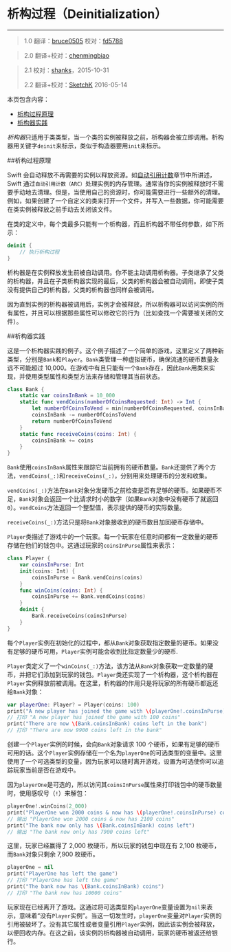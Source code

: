 # 析构过程（Deinitialization）
---------------------------

> 1.0
> 翻译：[bruce0505](https://github.com/bruce0505)
> 校对：[fd5788](https://github.com/fd5788)

> 2.0
> 翻译+校对：[chenmingbiao](https://github.com/chenmingbiao)

> 2.1
> 校对：[shanks](http://codebuild.me)，2015-10-31
> 
> 2.2
> 翻译+校对：[SketchK](https://github.com/SketchK) 2016-05-14

本页包含内容：

- [析构过程原理](#how_deinitialization_works)
- [析构器实践](#deinitializers_in_action)

*析构器*只适用于类类型，当一个类的实例被释放之前，析构器会被立即调用。析构器用关键字`deinit`来标示，类似于构造器要用`init`来标示。

<a name="how_deinitialization_works"></a>
##析构过程原理

Swift 会自动释放不再需要的实例以释放资源。如[自动引用计数](./16_Automatic_Reference_Counting.html)章节中所讲述，Swift 通过`自动引用计数（ARC）`处理实例的内存管理。通常当你的实例被释放时不需要手动地去清理。但是，当使用自己的资源时，你可能需要进行一些额外的清理。例如，如果创建了一个自定义的类来打开一个文件，并写入一些数据，你可能需要在类实例被释放之前手动去关闭该文件。

在类的定义中，每个类最多只能有一个析构器，而且析构器不带任何参数，如下所示：

```swift
deinit {
    // 执行析构过程
}
```

析构器是在实例释放发生前被自动调用。你不能主动调用析构器。子类继承了父类的析构器，并且在子类析构器实现的最后，父类的析构器会被自动调用。即使子类没有提供自己的析构器，父类的析构器也同样会被调用。

因为直到实例的析构器被调用后，实例才会被释放，所以析构器可以访问实例的所有属性，并且可以根据那些属性可以修改它的行为（比如查找一个需要被关闭的文件）。

<a name="deinitializers_in_action"></a>
##析构器实践

这是一个析构器实践的例子。这个例子描述了一个简单的游戏，这里定义了两种新类型，分别是`Bank`和`Player`。`Bank`类管理一种虚拟硬币，确保流通的硬币数量永远不可能超过 10,000。在游戏中有且只能有一个`Bank`存在，因此`Bank`用类来实现，并使用类型属性和类型方法来存储和管理其当前状态。

```swift
class Bank {
    static var coinsInBank = 10_000
    static func vendCoins(numberOfCoinsRequested: Int) -> Int {
        let numberOfCoinsToVend = min(numberOfCoinsRequested, coinsInBank)
        coinsInBank -= numberOfCoinsToVend
        return numberOfCoinsToVend
    }
    static func receiveCoins(coins: Int) {
        coinsInBank += coins
    }
}
```

`Bank`使用`coinsInBank`属性来跟踪它当前拥有的硬币数量。`Bank`还提供了两个方法，`vendCoins(_:)`和`receiveCoins(_:)`，分别用来处理硬币的分发和收集。

`vendCoins(_:)`方法在`Bank`对象分发硬币之前检查是否有足够的硬币。如果硬币不足，`Bank`对象会返回一个比请求时小的数字（如果`Bank`对象中没有硬币了就返回`0`）。`vendCoins`方法返回一个整型值，表示提供的硬币的实际数量。

`receiveCoins(_:)`方法只是将`Bank`对象接收到的硬币数目加回硬币存储中。

`Player`类描述了游戏中的一个玩家。每一个玩家在任意时间都有一定数量的硬币存储在他们的钱包中。这通过玩家的`coinsInPurse`属性来表示：

```swift
class Player {
    var coinsInPurse: Int
    init(coins: Int) {
        coinsInPurse = Bank.vendCoins(coins)
    }
    func winCoins(coins: Int) {
        coinsInPurse += Bank.vendCoins(coins)
    }
    deinit {
        Bank.receiveCoins(coinsInPurse)
    }
}
```

每个`Player`实例在初始化的过程中，都从`Bank`对象获取指定数量的硬币。如果没有足够的硬币可用，`Player`实例可能会收到比指定数量少的硬币.

`Player`类定义了一个`winCoins(_:)`方法，该方法从`Bank`对象获取一定数量的硬币，并把它们添加到玩家的钱包。`Player`类还实现了一个析构器，这个析构器在`Player`实例释放前被调用。在这里，析构器的作用只是将玩家的所有硬币都返还给`Bank`对象：

```swift
var playerOne: Player? = Player(coins: 100)
print("A new player has joined the game with \(playerOne!.coinsInPurse) coins")
// 打印 "A new player has joined the game with 100 coins"
print("There are now \(Bank.coinsInBank) coins left in the bank")
// 打印 "There are now 9900 coins left in the bank"
```

创建一个`Player`实例的时候，会向`Bank`对象请求 100 个硬币，如果有足够的硬币可用的话。这个`Player`实例存储在一个名为`playerOne`的可选类型的变量中。这里使用了一个可选类型的变量，因为玩家可以随时离开游戏，设置为可选使你可以追踪玩家当前是否在游戏中。

因为`playerOne`是可选的，所以访问其`coinsInPurse`属性来打印钱包中的硬币数量时，使用感叹号（`!`）来解包：

```swift
playerOne!.winCoins(2_000)
print("PlayerOne won 2000 coins & now has \(playerOne!.coinsInPurse) coins")
// 输出 "PlayerOne won 2000 coins & now has 2100 coins"
print("The bank now only has \(Bank.coinsInBank) coins left")
// 输出 "The bank now only has 7900 coins left"
```

这里，玩家已经赢得了 2,000 枚硬币，所以玩家的钱包中现在有 2,100 枚硬币，而`Bank`对象只剩余 7,900 枚硬币。

```swift
playerOne = nil
print("PlayerOne has left the game")
// 打印 "PlayerOne has left the game"
print("The bank now has \(Bank.coinsInBank) coins")
// 打印 "The bank now has 10000 coins"
```

玩家现在已经离开了游戏。这通过将可选类型的`playerOne`变量设置为`nil`来表示，意味着“没有`Player`实例”。当这一切发生时，`playerOne`变量对`Player`实例的引用被破坏了。没有其它属性或者变量引用`Player`实例，因此该实例会被释放，以便回收内存。在这之前，该实例的析构器被自动调用，玩家的硬币被返还给银行。

